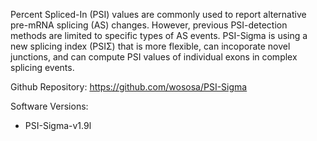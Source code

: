 Percent Spliced-In (PSI) values are commonly used to report alternative pre-mRNA splicing (AS) changes. However, previous PSI-detection methods are limited to specific types of AS events. PSI-Sigma is using a new splicing index (PSIΣ) that is more flexible, can incoporate novel junctions, and can compute PSI values of individual exons in complex splicing events.

Github Repository: https://github.com/wososa/PSI-Sigma

Software Versions:
  * PSI-Sigma-v1.9l